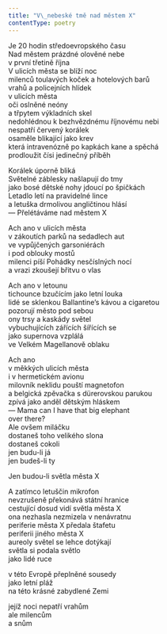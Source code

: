 ```yaml
---
title: "V\_nebeské tmě nad městem X"
contentType: poetry
---
```


<section>

Je 20 hodin středoevropského času  
Nad městem prázdné olověné nebe  
v první třetině října  
V ulicích města se blíží noc  
milenců toulavých koček a hotelových barů  
vrahů a policejních hlídek  
v ulicích města  
oči oslněné neóny  
a třpytem výkladních skel  
nedohlédnou k bezhvězdnému říjnovému nebi  
nespatří červený korálek  
osaměle blikající jako krev  
která intravenózně po kapkách kane a spěchá  
prodloužit čísi jedinečný příběh

Korálek úporně bliká  
Světelné záblesky našlapují do tmy  
jako bosé dětské nohy jdoucí po špičkách  
Letadlo letí na pravidelné lince  
a letuška drmolivou angličtinou hlásí  
— Přelétáváme nad městem X

Ach ano v ulicích města  
v zákoutích parků na sedadlech aut  
ve vypůjčených garsoniérách  
i pod oblouky mostů  
milenci píší Pohádky nesčíslných nocí  
a vrazi zkoušejí břitvu o vlas

Ach ano v letounu  
tichounce bzučícím jako letní louka  
lidé se sklenkou Ballantine’s kávou a cigaretou  
pozorují město pod sebou  
ony trsy a kaskády světel  
vybuchujících zářících šířících se  
jako supernova vzplálá  
ve Velkém Magellanově oblaku

Ach ano  
v měkkých ulicích města  
i v hermetickém avionu  
milovník neklidu pouští magnetofon  
a belgická zpěvačka s dürerovskou parukou  
zpívá jako anděl dětským hláskem  
— Mama can I have that big elephant  
over there?  
Ale ovšem miláčku  
dostaneš toho velikého slona  
dostaneš cokoli  
jen budu-li já  
jen budeš-li ty

Jen budou-li světla města X

A zatímco letuščin mikrofon  
nevzrušeně překonává státní hranice  
cestující dosud vidí světla města X  
ona nezhasla nezmizela v nenávratnu  
periferie města X předala štafetu  
periferii jiného města X  
aureoly světel se lehce dotýkají  
světla si podala světlo  
jako lidé ruce

v této Evropě přeplněné sousedy  
jako letní pláž  
na této krásné zabydlené Zemi

jejíž noci nepatří vrahům  
ale milencům  
a snům

</section>

